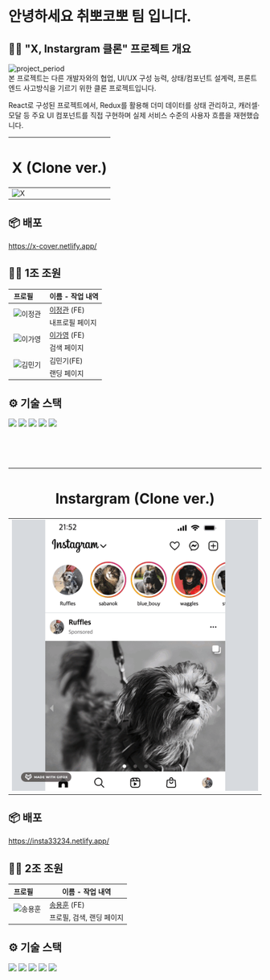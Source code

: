 # 안녕하세요 취뽀코뽀 팀 입니다.

## 👨‍💻 "X, Instargram 클론" 프로젝트 개요
![project_period](https://img.shields.io/badge/Project%20Period-2025--05--26%20~%202025--06--02-6366F1)<br>
본 프로젝트는 다른 개발자와의 협업, UI/UX 구성 능력, 상태/컴포넌트 설계력, 프론트엔드 사고방식을 기르기 위한 클론 프로젝트입니다.

React로 구성된 프로젝트에서, Redux를 활용해 더미 데이터를 상태 관리하고, 캐러셀·모달 등 주요 UI 컴포넌트를 직접 구현하며 실제 서비스 수준의 사용자 흐름을 재현했습니다.


|<h1 align="center">X (Clone ver.)</h1>|
|-|
|![X](https://github.com/user-attachments/assets/e528adae-d29f-4497-8c59-b564d4115710)|

## 📦 배포
https://x-cover.netlify.app/


## 💁🏻 1조 조원
<table>
  <thead>
    <tr>
      <th style="white-space: nowrap;">프로필&nbsp;&nbsp;&nbsp;&nbsp;</th>
      <th>이름 - 작업 내역</th>
    </tr>
  </thead>
  <tbody>
    <!-- 이정관 -->
    <tr>
      <td rowspan="2" style="vertical-align: top; padding: 10px;">
        <img src="https://github.com/user-attachments/assets/bf5a487e-bcde-4aa9-a85f-939f86e93eb3" alt="이정관" style="min-width: 50px; width:60px; height: 60px;" />
      </td>
      <td><a href="https://github.com/LEEJUNGKWAN1">이정관</a> (FE)</td>
    </tr>
    <tr>
      <td>내프로필 페이지</td>
    </tr>
    <!-- 이가영 -->
    <tr>
      <td rowspan="2" style="vertical-align: top; padding: 10px;">
        <img src="https://github.com/user-attachments/assets/eef5b360-acbd-49ca-8ca0-79cae7699b7e" alt="이가영" style="min-width: 50px; width:60px; height: 60px;" />
      </td>
      <td><a href="https://github.com/G0zero">이가영</a> (FE)</td>
    </tr>
    <tr>
      <td>검색 페이지</td>
    </tr>
    <!-- 김민기 -->
    <tr>
      <td rowspan="2" style="vertical-align: top; padding: 10px;">
        <img src="https://github.com/user-attachments/assets/f98210a9-bb1e-45b5-97df-b56b9ef72b60" alt="김민기" style="min-width: 50px; width:60px; height: 60px;" />
      </td>
      <td>김민기(FE)</td>
    </tr>
    <tr>
      <td>랜딩 페이지</td>
    </tr>
  </tbody>
</table>


## ⚙️ 기술 스택
<div align="left">
  <img src="https://img.shields.io/badge/Javascript-F7DF1E?style=flat&logo=Javascript&logoColor=white">
  <img src="https://img.shields.io/badge/React-61DAFB?style=flat&logo=React&logoColor=white">
  <img src="https://img.shields.io/badge/Redux-764ABC?style=flat&logo=Redux&logoColor=white">
  <img src="https://img.shields.io/badge/StyledComponents-DB7093?style=flat&logo=StyledComponents&logoColor=white">
  <img src="https://img.shields.io/badge/Netlify-00C7B7?style=flat&logo=Netlify&logoColor=white">
</div>

<br><br><br>


|<h1 align="center">Instargram (Clone ver.)</h1>|
|-|
|![인스타그램](https://github.com/yonghun16/instagram-cover/raw/main/preview.gif?raw=true)|

## 📦 배포
https://insta33234.netlify.app/

## 💁🏻 2조 조원
<table>
  <thead>
    <tr>
      <th style="white-space: nowrap;">프로필&nbsp;&nbsp;&nbsp;&nbsp;</th>
      <th>이름 - 작업 내역</th>
    </tr>
  </thead>
  <tbody>
    <!-- 송용훈 -->
    <tr>
      <td rowspan="2" style="vertical-align: top; padding: 10px;">
        <img src="https://avatars.githubusercontent.com/u/6349003?v=4" alt="송용훈" style="min-width: 50px; width:60px; height: 60px;" />
      </td>
      <td><a href="https://github.com/yonghun16">송용훈</a> (FE)</td>
    </tr>
    <tr>
      <td>프로필, 검색, 랜딩 페이지</td>
    </tr>
  </tbody>
</table>

## ⚙️ 기술 스택
<div align="left">
  <img src="https://img.shields.io/badge/Javascript-F7DF1E?style=flat&logo=Javascript&logoColor=white">
  <img src="https://img.shields.io/badge/React-61DAFB?style=flat&logo=React&logoColor=white">
  <img src="https://img.shields.io/badge/Redux-764ABC?style=flat&logo=Redux&logoColor=white">
  <img src="https://img.shields.io/badge/StyledComponents-DB7093?style=flat&logo=StyledComponents&logoColor=white">
  <img src="https://img.shields.io/badge/Netlify-00C7B7?style=flat&logo=Netlify&logoColor=white">
</div>


